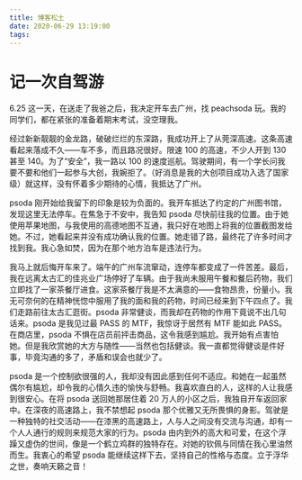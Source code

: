 ```yaml
---
title: 博客松土
date: 2020-06-29 13:19:00
tags:
---
```

# 记一次自驾游 

6.25 这一天，在送走了我爸之后，我决定开车去广州，找 peachsoda 玩。我的同学们，都在紧张的准备着期末考试，没空理我。

经过新新靓靓的金龙路，破破烂烂的东深路，我成功开上了从莞深高速。这条高速看起来落成不久——车不多，而且路况很好。限速 100 的高速，不少人开到 130 甚至 140。为了“安全”，我一路以 100 的速度巡航。驾驶期间，有一个学长问我要不要和他们一起参与大创，我婉拒了。（好消息是我的大创项目成功入选了国家级）就这样，没有怀着多少期待的心情，我抵达了广州。

psoda 刚开始给我留下的印象是较为负面的。我开车抵达了约定的广州图书馆，发现这里无法停车。在焦急于不安中，我告知 psoda 尽快前往我的位置。由于她使用苹果地图，与我使用的高德地图不互通，我只好在地图上将我的位置截图发给她。不过，她看起来并没有成功确认我的位置。她走错了路，最终花了许多时间才找到我。我心急如焚，因为在那个地方泊车是违法行为。

我马上就后悔开车来了。端午的广州车流窜动，连停车都变成了一件苦差。最后，我在远离太古汇的佳兆业广场停好了车辆。由于我尚未服用午餐和餐后药物，我们立即找了一家茶餐厅进食。这家茶餐厅我是不太满意的——食物昂贵，份量小。我无可奈何的在精神恍惚中服用了我的面和我的药物，时间已经来到下午四点了。我们走路前往太古汇逛街。psoda 非常健谈，而我却在药物的作用下竟说不出几句话来。psoda 是我见过最 PASS 的 MTF，我惊讶于居然有 MTF 能如此 PASS。在商店里，psoda 不惧在店员前抨击商品，这令我感到尴尬。我开始有点害怕她。但是我欣赏她的大方与随性——当然也包括健谈。我一直都觉得健谈是件好事，毕竟沟通的多了，矛盾和误会也就少了。

psoda 是一个控制欲很强的人，我却没有因此感到任何不适应。和她在一起虽然偶尔有尴尬，却令我的心情久违的愉快与舒畅。我喜欢直白的人，这样的人让我感到很安心。在将 psoda 送回她那居住着 20 万人的小区之后，我独自开车返回家中。在深夜的高速路上，我不禁想起 psoda 那个优雅又无所畏惧的身影。驾驶是一种独特的社交活动——在漆黑的高速路上，人与人之间没有交流与沟通，却有一个人人通行的规则来规范大家的行为。psoda 由内到外的高大和可爱，在这个浮躁又虚伪的世间，像是一个鹤立鸡群的独特存在。对她的钦佩与同情在我心里油然而生。我衷心的希望 psoda 能继续这样下去，坚持自己的性格与态度。立于浮华之世，奏响天籁之音！


